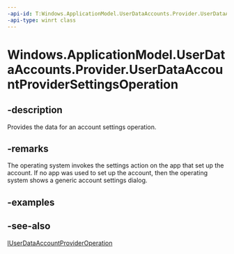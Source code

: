 ----api-id: T:Windows.ApplicationModel.UserDataAccounts.Provider.UserDataAccountProviderSettingsOperation
-api-type: winrt class
---<!-- Class syntax.public class UserDataAccountProviderSettingsOperation : Windows.ApplicationModel.UserDataAccounts.Provider.IUserDataAccountProviderOperation, Windows.ApplicationModel.UserDataAccounts.Provider.IUserDataAccountProviderSettingsOperation--># Windows.ApplicationModel.UserDataAccounts.Provider.UserDataAccountProviderSettingsOperation## -descriptionProvides the data for an account settings operation.## -remarksThe operating system invokes the settings action on the app that set up the account. If no app was used to set up the account, then the operating system shows a generic account settings dialog.## -examples## -see-also[IUserDataAccountProviderOperation](iuserdataaccountprovideroperation.md)